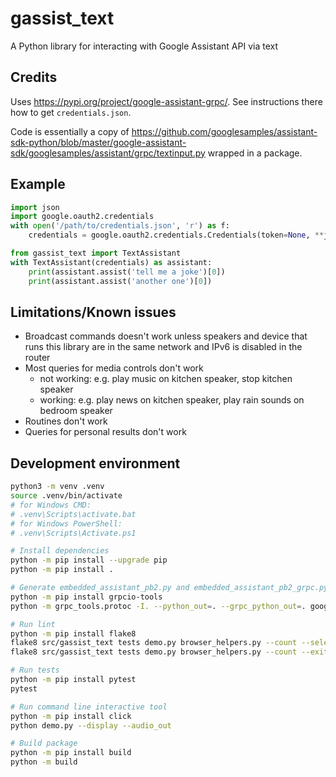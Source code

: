 # gassist_text

A Python library for interacting with Google Assistant API via text

## Credits

Uses <https://pypi.org/project/google-assistant-grpc/>. See instructions there how to get `credentials.json`.

Code is essentially a copy of <https://github.com/googlesamples/assistant-sdk-python/blob/master/google-assistant-sdk/googlesamples/assistant/grpc/textinput.py> wrapped in a package.

## Example

```python
import json
import google.oauth2.credentials
with open('/path/to/credentials.json', 'r') as f:
    credentials = google.oauth2.credentials.Credentials(token=None, **json.load(f))

from gassist_text import TextAssistant
with TextAssistant(credentials) as assistant:
    print(assistant.assist('tell me a joke')[0])
    print(assistant.assist('another one')[0])
```

## Limitations/Known issues

- Broadcast commands doesn't work unless speakers and device that runs this library are in the same network and IPv6 is disabled in the router
- Most queries for media controls don't work
  - not working: e.g. play music on kitchen speaker, stop kitchen speaker
  - working: e.g. play news on kitchen speaker, play rain sounds on bedroom speaker
- Routines don't work
- Queries for personal results don't work

## Development environment

```sh
python3 -m venv .venv
source .venv/bin/activate
# for Windows CMD:
# .venv\Scripts\activate.bat
# for Windows PowerShell:
# .venv\Scripts\Activate.ps1

# Install dependencies
python -m pip install --upgrade pip
python -m pip install .

# Generate embedded_assistant_pb2.py and embedded_assistant_pb2_grpc.py
python -m pip install grpcio-tools
python -m grpc_tools.protoc -I. --python_out=. --grpc_python_out=. google/assistant/embedded/v1alpha2/embedded_assistant.proto

# Run lint
python -m pip install flake8
flake8 src/gassist_text tests demo.py browser_helpers.py --count --select=E9,F63,F7,F82 --show-source --statistics
flake8 src/gassist_text tests demo.py browser_helpers.py --count --exit-zero --max-complexity=10 --max-line-length=127 --statistics

# Run tests
python -m pip install pytest
pytest

# Run command line interactive tool
python -m pip install click
python demo.py --display --audio_out

# Build package
python -m pip install build
python -m build
```

